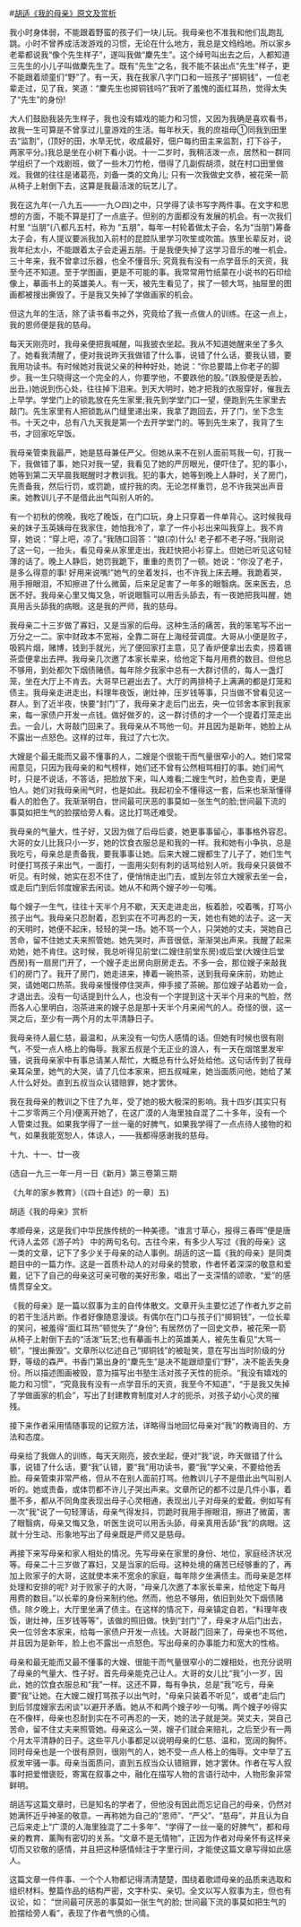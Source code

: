#[胡适《我的母亲》原文及赏析](https://www.vrrw.net/wx/9200.html)

我小时身体弱，不能跟着野蛮的孩子们一块儿玩。我母亲也不准我和他们乱跑乱跳。小时不曾养成活泼游戏的习惯，无论在什么地方，我总是文绉绉地。所以家乡老辈都说我“像个先生样子”，遂叫我做“麇先生”。这个绰号叫出去之后，人都知道三先生的小儿子叫做麇先生了。既有“先生”之名，我不能不装出点“先生”样子，更不能跟着顽童们“野”了。有一天，我在我家八字门口和一班孩子“掷铜钱”，一位老辈走过，见了我，笑道：“麇先生也掷铜钱吗?”我听了羞愧的面红耳热，觉得太失了“先生”的身份!

大人们鼓励我装先生样子，我也没有嬉戏的能力和习惯，又因为我确是喜欢看书，故我一生可算是不曾享过儿童游戏的生活。每年秋天，我的庶祖母①同我到田里去“监割”，(顶好的田，水旱无忧，收成最好，佃户每约田主来监割，打下谷子，两家平分。)我总是坐在小树下看小说。十一二岁时，我稍活泼一点，居然和一群同学组织了一个戏剧班，做了一些木刀竹枪，借得了几副假胡须，就在村口田里做戏。我做的往往是诸葛亮，刘备一类的文角儿; 只有一次我做史文恭，被花荣一箭从椅子上射倒下去，这算是我最活泼的玩艺儿了。

我在这九年(一八九五——一九○四)之中，只学得了读书写字两件事。在文字和思想的方面，不能不算是打了一点底子。但别的方面都没有发展的机会。有一次我们村里 “当朋”(八都凡五村，称为 “五朋”，每年一村轮着做太子会，名为“当朋”)筹备太子会，有人提议要派我加入前村的昆腔队里学习吹笙或吹笛。族里长辈反对，说我年纪太小，不能跟着太子会走遍五朋。于是我便失掉了这学习音乐的唯一机会。三十年来，我不曾拿过乐器，也全不懂音乐; 究竟我有没有一点学音乐的天资，我至今还不知道。至于学图画，更是不可能的事。我常常用竹纸蒙在小说书的石印绘像上，摹画书上的英雄美人。有一天，被先生看见了，挨了一顿大骂，抽屉里的图画都被搜出撕毁了。于是我又失掉了学做画家的机会。



但这九年的生活，除了读书看书之外，究竟给了我一点做人的训练。在这一点上，我的恩师便是我的慈母。

每天天刚亮时，我母亲便把我喊醒，叫我披衣坐起。我从不知道她醒来坐了多久了。她看我清醒了，便对我说昨天我做错了什么事，说错了什么话，要我认错，要我用功读书。有时候她对我说父亲的种种好处，她说：“你总要踏上你老子的脚步。我一生只晓得这一个完全的人，你要学他，不要跌他的股。”(跌股便是丢脸，出丑。)她说到伤心处，往往掉下泪来。到天大明时，她才把我的衣服穿好，催我去上早学。学堂门上的锁匙放在先生家里;我先到学堂门口一望，便跑到先生家里去敲门。先生家里有人把锁匙从门缝里递出来，我拿了跑回去，开了门，坐下念生书。十天之中，总有八九天我是第一个去开学堂门的。等到先生来了，我背了生书，才回家吃早饭。

我母亲管束我最严，她是慈母兼任严父。但她从来不在别人面前骂我一句，打我一下，我做错了事，她只对我一望，我看见了她的严厉眼光，便吓住了。犯的事小，她等到第二天早晨我眠醒时才教训我。犯的事大，她等到晚上人静时，关了房门，先责备我，然后行罚，或罚跪，或拧我的肉。无论怎样重罚，总不许我哭出声音来。她教训儿子不是借此出气叫别人听的。

有一个初秋的傍晚，我吃了晚饭，在门口玩，身上只穿着一件单背心。这时候我母亲的妹子玉英姨母在我家住，她怕我冷了，拿了一件小衫出来叫我穿上。我不肯穿，她说：“穿上吧，凉了。”我随口回答：“娘(凉)什么! 老子都不老子呀。”我刚说了这一句，一抬头，看见母亲从家里走出，我赶快把小衫穿上。但她已听见这句轻薄的话了。晚上人静后，她罚我跪下，重重的责罚了一顿。她说：“你没了老子，是多么得意的事! 好用来说嘴!”她气的坐着发抖，也不许我上床去睡。我跪着哭，用手擦眼泪，不知擦进了什么微菌，后来足足害了一年多的眼翳病。医来医去，总医不好。我母亲心里又悔又急，听说眼翳可以用舌头舔去，有一夜她把我叫醒，她真用舌头舔我的病眼。这是我的严师，我的慈母。

我母亲二十三岁做了寡妇，又是当家的后母。这种生活的痛苦，我的笨笔写不出一万分之一二。家中财政本不宽裕，全靠二哥在上海经营调度。大哥从小便是败子，吸鸦片烟，赌博，钱到手就光，光了便回家打主意，见了香炉便拿出去卖，捞着锡茶壶便拿出去押。我母亲几次邀了本家长辈来，给他定下每月用费的数目。但他总不够用，到处都欠下烟债赌债。每年除夕我家中总有一大群讨债的，每人一盏灯笼，坐在大厅上不肯去。大哥早已避出去了。大厅的两排椅子上满满的都是灯笼和债主。我母亲走进走出，料理年夜饭，谢灶神，压岁钱等事，只当做不曾看见这一群人。到了近半夜，快要“封门”了，我母亲才走后门出去，央一位邻舍本家到我家来，每一家债户开发一点钱。做好做歹的，这一群讨债的才一个一个提着灯笼走出去。一会儿，大哥敲门回来了。我母亲从不骂他一句。并且因为是新年，她脸上从不露出一点怒色。这样的过年，我过了六七次。

大嫂是个最无能而又最不懂事的人，二嫂是个很能干而气量很窄小的人。她们常常闹意见，只因为我母亲的和气榜样，她们还不曾有公然相骂相打的事。她们闹气时，只是不说话，不答话，把脸放下来，叫人难看;二嫂生气时，脸色变青，更是怕人。她们对我母亲闹气时，也是如此。我起初全不懂得这一套，后来也渐渐懂得看人的脸色了。我渐渐明白，世间最可厌恶的事莫如一张生气的脸;世间最下流的事莫如把生气的脸摆给旁人看。这比打骂还难受。

我母亲的气量大，性子好，又因为做了后母后婆，她更事事留心，事事格外容忍。大哥的女儿比我只小一岁，她的饮食衣服总是和我的一样。我和她有小争执，总是我吃亏，母亲总是责备我，要我事事让她。后来大嫂二嫂都生了儿子了，她们生气时便打骂孩子来出气，一面打，一面用尖刻有刺的话骂给别人听。我母亲只装做不听见。有时候，她实在忍不住了，便悄悄走出门去，或到左邻立大嫂家去坐一会，或走后门到后邻度嫂家去闲谈。她从不和两个嫂子吵一句嘴。

每个嫂子一生气，往往十天半个月不歇，天天走进走出，板着脸，咬着嘴，打骂小孩子出气。我母亲只忍耐着，忍到实在不可再忍的一天，她也有她的法子。这一天的天明时，她便不起床，轻轻的哭一场。她不骂一个人，只哭她的丈夫，哭她自己苦命，留不住她丈夫来照管她。她先哭时，声音很低，渐渐哭出声来。我醒了起来劝她，她不肯住。这时候，我总听得见前堂(二嫂住前堂东房)或后堂(大嫂住后堂西房)有一扇房门开了，一个嫂子走出房向厨房走去。不多一会，那位嫂子来敲我们的房门了。我开了房门，她走进来，捧着一碗热茶，送到我母亲床前，劝她止哭，请她喝口热茶。我母亲慢慢停住哭声，伸手接了茶碗。那位嫂子站着劝一会，才退出去。没有一句话提到什么人，也没有一个字提到这十天半个月来的气脸，然而各人心里明白，泡茶进来的嫂子总是那十天半个月来闹气的人。奇怪的很，这一哭之后，至少有一两个月的太平清静日子。

我母亲待人最仁慈，最温和，从来没有一句伤人感情的话。但她有时候也很有刚气，不受一点人格上的侮辱。我家五叔是个无正业的浪人，有一天在烟馆里发牢骚，说我母亲家中有事总请某人帮忙，大概总有什么好处给他。这句话传到了我母亲耳朵里，她气的大哭，请了几位本家来，把五叔喊来，她当面质问他，她给了某人什么好处。直到五叔当众认错赔罪，她才罢休。

我在我母亲的教训之下住了九年，受了她的极大极深的影响。我十四岁(其实只有十二岁零两三个月)便离开她了，在这广漠的人海里独自混了二十多年，没有一个人管束过我。如果我学得了一丝一毫的好脾气，如果我学得了一点点待人接物的和气，如果我能宽恕人，体谅人，——我都得感谢我的慈母。

十九、十一、廿一夜

(选自一九三一年一月一日《新月》第三卷第三期

《九年的家乡教育》〔《四十自述》的一章〕五)

胡适《我的母亲》赏析

孝顺母亲，这是我们中华民族传统的一种美德。“谁言寸草心，报得三春晖”便是唐代诗人孟郊《游子吟》 中的两句名句。古往今来，有多少人写过《我的母亲》这一类的文章，记下了多少关于母亲的动人事例。胡适的这一篇《我的母亲》是同类题目中的一篇力作。这是一首质朴动人的对母亲的赞歌，作者怀着深深的敬意和爱戴，记下了自己的母亲这可亲可敬的美好形象，唱出了一支深情的颂歌，“爱”的感情贯穿全文。

《我的母亲》是一篇以叙事为主的自传体散文。文章开头主要忆述了作者九岁之前的若干生活片断。作者好像随意漫谈。有偶尔在门口与孩子们“掷铜钱”，一位长辈的笑问，被羞得“面红耳热”顿觉失了“身份”; 有居然仿了一回史文恭，被花荣一箭从椅子上射倒下去的“活泼”玩艺;也有摹画书上的英雄美人，被先生看见“大骂一顿”，“搜出撕毁”。文章所以忆述自己“掷铜钱”的被耻笑，意在写出当时阶级的分野，等级的森严。书香门第出身的“麇先生”是决不能跟顽童们“野”，决不能丢失身份。所以描述图画被毁，意为描写出书塾生活对孩子天性的扼杀。“我没有嬉戏的能力和习惯”，“究竟我有没有一点学音乐的天资，我至今不知道”，“于是我又失掉了学做画家的机会”，写出了封建教育制度对人才的扼杀，对孩子幼小心灵的摧残。

接下来作者采用情随事现的记叙方法，详略得当地回忆母亲对“我”的教诲目的、方法和态度。

母亲给了我做人的训练，每天天刚亮，披衣坐起，便对“我”说，昨天做错了什么事，说错了什么话，要“我”认错，要“我”用功读书，要“我”学父亲，不要给他丢脸。母亲管束非常严格，但从不在别人面前打骂。他教训儿子不是借此出气叫别人听的。她或责备，或体罚都不许儿子哭出声来。文章所记的都不过是几件小事，着墨不多，都从不同角度表现出母子心灵相通，表现出儿子对母亲的爱戴。例如写有一次“我”说了一句轻薄话，母亲气得发抖，罚跪时我用手擦眼泪，擦进了微菌，害了眼翳病，母亲又悔又急，听医生说可以用舌头舔，母亲真用舌舔“我”的病眼。这就十分生动、形象地写出了母亲既是严师又是慈母。

再接下来写母亲和家人相处的情况。先写母亲在家里的身份、地位，家庭经济状况等。母亲二十三岁做了寡妇，又是当家的后母。这种处境的痛苦已经够重的了，再加上败家子的大哥，这就使本来不宽余的家庭，每年除夕坐满债主。而母亲是怎样处理和安排的呢? 对于败家子的大哥，“母亲几次邀了本家长辈来，给他定下每月用费的数目。”以长辈的身份来制约他。然而，他总不够用，依旧到处欠下烟债赌债。除夕晚上，大厅里坐满了债主。在这样的情况下，母亲镇定自若，“料理年夜饭，谢灶神，压岁钱等等”，该做的照旧做。快到“封门”了，母亲才从后门出去，央一位邻舍本家来，给每一家债户开发一点钱。大哥敲门回来了，母亲也不骂他，并且因为是新年，脸上也不露出一点怒色。写出母亲的办事能力和宽大的性格。

母亲和最无能而又最不懂事的大嫂、很能干而气量很窄小的二嫂相处，也充分说明了母亲的气量大、性子好。首先母亲能克己让人。大哥的女儿比“我”小一岁，因此，她的饮食衣服总和“我”一样。这还不算，每有争执，总是“我”吃亏，母亲要“我”让她。在大嫂二嫂打骂孩子以出气时，“母亲只装着不听见”，或者“走后门到后邻度嫂家去闲谈”以避开矛盾。她从不和两个嫂子吵一句嘴。两个嫂子吵得实在不像样，母亲也忍耐到实在不可再忍的一天，她的法子就是哭。哭丈夫，哭自己苦命，留不住丈夫来照管她。母亲这么一哭，嫂子们就会来赔礼，之后至少有一两个月太平清静的日子。这些平凡小事都足以说明母亲的仁慈、温和，宽阔的胸怀。同时母亲也是一个很有原则，很刚气的人，她不受一点人格上的侮辱。文中举了五叔发牢骚一事。母亲当面质问，直到五叔当众认错赔罪，她才罢休。作者在写人叙事时把爱憎褒贬，寄寓在叙事之中，融化在描写人物的言语行动中，人物形象非常鲜明。

胡适写这篇文章时，已是知名的学者了，但他没有因此而忘记自己的母亲，仍然对她满怀近乎神圣的敬意。一再称她为自己的“恩师”、“严父”、“慈母”，并且认为自己后来走上“广漠的人海里独混了二十多年”、“学得了一丝一毫的好脾气”，都和母亲的教育、薰陶有密切的关系。“文章不是无情物”，正因为作者对母亲怀有这样亲切而又钦敬的感情，并且把这种感情倾注于字里行间，才能使这篇文章写得如此感人。

这篇文章一件件事、一个个人物都记得清清楚楚，围绕着歌颂母亲的品质来选取和组织材料。整篇作品的结构严密，文字朴实、亲切。全文以写人叙事为主，但也有议论，如： “世间最可厌恶的事莫如一张生气的脸; 世间最下流的事莫如把生气的脸摆给旁人看”，表现了作者气愤的心情。

